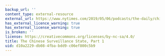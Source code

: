```yaml
---
backup_url: ''
content_type: external-resource
external_url: https://www.nytimes.com/2019/05/06/podcasts/the-daily/china-surveillance-uighurs.html
has_external_licence_warning: true
has_external_license_warning: true
is_broken: ''
license: https://creativecommons.org/licenses/by-nc-sa/4.0/
title: The Chinese Surveillance State, Part 1
uid: d10a2229-db08-4fba-bdd9-c06ef800c5b9
---
```

